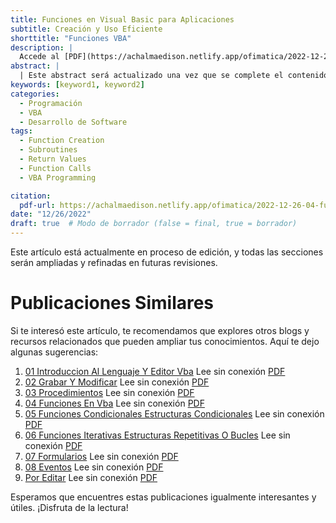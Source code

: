 ```yaml
---
title: Funciones en Visual Basic para Aplicaciones
subtitle: Creación y Uso Eficiente
shorttitle: "Funciones VBA"
description: |
  Accede al [PDF](https://achalmaedison.netlify.app/ofimatica/2022-12-26-04-funciones-en-vba/index.pdf) completo aquí.
abstract: |
  | Este abstract será actualizado una vez que se complete el contenido final del artículo.
keywords: [keyword1, keyword2]
categories:
  - Programación  
  - VBA  
  - Desarrollo de Software
tags:
  - Function Creation  
  - Subroutines  
  - Return Values  
  - Function Calls  
  - VBA Programming

citation:
  pdf-url: https://achalmaedison.netlify.app/ofimatica/2022-12-26-04-funciones-en-vba/index.pdf
date: "12/26/2022"
draft: true  # Modo de borrador (false = final, true = borrador)
---
```








Este artículo está actualmente en proceso de edición, y todas las secciones serán ampliadas y refinadas en futuras revisiones.


# Publicaciones Similares

Si te interesó este artículo, te recomendamos que explores otros blogs y recursos relacionados que pueden ampliar tus conocimientos. Aquí te dejo algunas sugerencias:


1. [01 Introduccion Al Lenguaje Y Editor Vba](https://achalmaedison.netlify.app/herramientas-oficina/ofimatica/2022-12-05-01-introduccion-al-lenguaje-y-editor-vba) Lee sin conexión [PDF](https://achalmaedison.netlify.app/herramientas-oficina/ofimatica/2022-12-05-01-introduccion-al-lenguaje-y-editor-vba/index.pdf)
2. [02 Grabar Y Modificar](https://achalmaedison.netlify.app/herramientas-oficina/ofimatica/2022-12-12-02-grabar-y-modificar) Lee sin conexión [PDF](https://achalmaedison.netlify.app/herramientas-oficina/ofimatica/2022-12-12-02-grabar-y-modificar/index.pdf)
3. [03 Procedimientos](https://achalmaedison.netlify.app/herramientas-oficina/ofimatica/2022-12-19-03-procedimientos) Lee sin conexión [PDF](https://achalmaedison.netlify.app/herramientas-oficina/ofimatica/2022-12-19-03-procedimientos/index.pdf)
4. [04 Funciones En Vba](https://achalmaedison.netlify.app/herramientas-oficina/ofimatica/2022-12-26-04-funciones-en-vba) Lee sin conexión [PDF](https://achalmaedison.netlify.app/herramientas-oficina/ofimatica/2022-12-26-04-funciones-en-vba/index.pdf)
5. [05 Funciones Condicionales Estructuras Condicionales](https://achalmaedison.netlify.app/herramientas-oficina/ofimatica/2023-01-02-05-funciones-condicionales-estructuras-condicionales) Lee sin conexión [PDF](https://achalmaedison.netlify.app/herramientas-oficina/ofimatica/2023-01-02-05-funciones-condicionales-estructuras-condicionales/index.pdf)
6. [06 Funciones Iterativas Estructuras Repetitivas O Bucles](https://achalmaedison.netlify.app/herramientas-oficina/ofimatica/2023-01-09-06-funciones-iterativas-estructuras-repetitivas-o-bucles) Lee sin conexión [PDF](https://achalmaedison.netlify.app/herramientas-oficina/ofimatica/2023-01-09-06-funciones-iterativas-estructuras-repetitivas-o-bucles/index.pdf)
7. [07 Formularios](https://achalmaedison.netlify.app/herramientas-oficina/ofimatica/2023-01-16-07-formularios) Lee sin conexión [PDF](https://achalmaedison.netlify.app/herramientas-oficina/ofimatica/2023-01-16-07-formularios/index.pdf)
8. [08 Eventos](https://achalmaedison.netlify.app/herramientas-oficina/ofimatica/2023-01-23-08-eventos) Lee sin conexión [PDF](https://achalmaedison.netlify.app/herramientas-oficina/ofimatica/2023-01-23-08-eventos/index.pdf)
9. [Por Editar](https://achalmaedison.netlify.app/herramientas-oficina/ofimatica/2024-03-31-por-editar) Lee sin conexión [PDF](https://achalmaedison.netlify.app/herramientas-oficina/ofimatica/2024-03-31-por-editar/index.pdf)


Esperamos que encuentres estas publicaciones igualmente interesantes y útiles. ¡Disfruta de la lectura!

